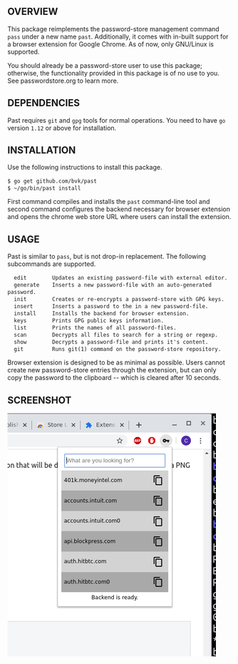 OVERVIEW
--------

This package reimplements the password-store management command `pass` under a
new name `past`. Additionally, it comes with in-built support for a browser
extension for Google Chrome. As of now, only GNU/Linux is supported.

You should already be a password-store user to use this package; otherwise, the
functionality provided in this package is of no use to you. See
passwordstore.org to learn more.

DEPENDENCIES
------------

Past requires `git` and `gpg` tools for normal operations. You need to have
`go` version `1.12` or above for installation.

INSTALLATION
------------

Use the following instructions to install this package.

```
$ go get github.com/bvk/past
$ ~/go/bin/past install
```

First command compiles and installs the `past` command-line tool and second
command configures the backend necessary for browser extension and opens the
chrome web store URL where users can install the extension.

USAGE
-----

Past is similar to `pass`, but is not drop-in replacement. The following
subcommands are supported.

```
  edit        Updates an existing password-file with external editor.
  generate    Inserts a new password-file with an auto-generated password.
  init        Creates or re-encrypts a password-store with GPG keys.
  insert      Inserts a password to the in a new password-file.
  install     Installs the backend for browser extension.
  keys        Prints GPG public keys information.
  list        Prints the names of all password-files.
  scan        Decrypts all files to search for a string or regexp.
  show        Decrypts a password-file and prints it's content.
  git         Runs git(1) command on the password-store repository.
```

Browser extension is designed to be as minimal as possible. Users cannot create new
password-store entries through the extension, but can only copy the password to
the clipboard -- which is cleared after 10 seconds.

SCREENSHOT
----------

![Extension Popup](extras/screenshot.png?raw=true)
